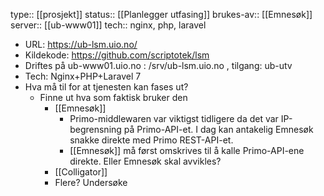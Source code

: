 type:: [[prosjekt]]
status:: [[Planlegger utfasing]]
brukes-av:: [[Emnesøk]]
server:: [[ub-www01]]
tech:: nginx, php, laravel

- URL: https://ub-lsm.uio.no/
- Kildekode: https://github.com/scriptotek/lsm
- Driftes på ub-www01.uio.no : /srv/ub-lsm.uio.no , tilgang: ub-utv
- Tech: Nginx+PHP+Laravel 7
- Hva må til for at tjenesten kan fases ut?
	- Finne ut hva som faktisk bruker den
		- [[Emnesøk]]
			- Primo-middlewaren var viktigst tidligere da det var IP-begrensning på Primo-API-et. I dag kan antakelig Emnesøk snakke direkte med Primo REST-API-et.
			- [[Emnesøk]] må først omskrives til å kalle Primo-API-ene direkte. Eller Emnesøk skal avvikles?
		- [[Colligator]]
		- Flere? Undersøke